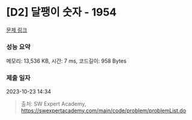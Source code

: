 # [D2] 달팽이 숫자 - 1954 

[문제 링크](https://swexpertacademy.com/main/code/problem/problemDetail.do?contestProbId=AV5PobmqAPoDFAUq) 

### 성능 요약

메모리: 13,536 KB, 시간: 7 ms, 코드길이: 958 Bytes

### 제출 일자

2023-10-23 14:34



> 출처: SW Expert Academy, https://swexpertacademy.com/main/code/problem/problemList.do
